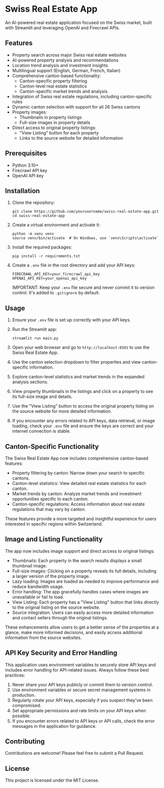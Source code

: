 # Swiss Real Estate App

An AI-powered real estate application focused on the Swiss market, built with Streamlit and leveraging OpenAI and Firecrawl APIs.

## Features

- Property search across major Swiss real estate websites
- AI-powered property analysis and recommendations
- Location trend analysis and investment insights
- Multilingual support (English, German, French, Italian)
- Comprehensive canton-based functionality:
  - Canton-specific property filtering
  - Canton-level real estate statistics
  - Canton-specific market trends and analysis
- Integration of Swiss real estate regulations, including canton-specific rules
- Dynamic canton selection with support for all 26 Swiss cantons
- Property images:
  - Thumbnails in property listings
  - Full-size images in property details
- Direct access to original property listings:
  - "View Listing" button for each property
  - Links to the source website for detailed information

## Prerequisites

- Python 3.10+
- Firecrawl API key
- OpenAI API key

## Installation

1. Clone the repository:
   ```
   git clone https://github.com/yourusername/swiss-real-estate-app.git
   cd swiss-real-estate-app
   ```

2. Create a virtual environment and activate it:
   ```
   python -m venv venv
   source venv/bin/activate  # On Windows, use `venv\Scripts\activate`
   ```

3. Install the required packages:
   ```
   pip install -r requirements.txt
   ```

4. Create a `.env` file in the root directory and add your API keys:
   ```
   FIRECRAWL_API_KEY=your_firecrawl_api_key
   OPENAI_API_KEY=your_openai_api_key
   ```

   IMPORTANT: Keep your `.env` file secure and never commit it to version control. It's added to `.gitignore` by default.

## Usage

1. Ensure your `.env` file is set up correctly with your API keys.

2. Run the Streamlit app:

   ```
   streamlit run main.py
   ```

3. Open your web browser and go to `http://localhost:8501` to use the Swiss Real Estate App.

4. Use the canton selection dropdown to filter properties and view canton-specific information.

5. Explore canton-level statistics and market trends in the expanded analysis sections.

6. View property thumbnails in the listings and click on a property to see its full-size image and details.

7. Use the "View Listing" button to access the original property listing on the source website for more detailed information.

8. If you encounter any errors related to API keys, data retrieval, or image loading, check your `.env` file and ensure the keys are correct and your internet connection is stable.

## Canton-Specific Functionality

The Swiss Real Estate App now includes comprehensive canton-based features:

- Property filtering by canton: Narrow down your search to specific cantons.
- Canton-level statistics: View detailed real estate statistics for each canton.
- Market trends by canton: Analyze market trends and investment opportunities specific to each canton.
- Canton-specific regulations: Access information about real estate regulations that may vary by canton.

These features provide a more targeted and insightful experience for users interested in specific regions within Switzerland.

## Image and Listing Functionality

The app now includes image support and direct access to original listings:

- Thumbnails: Each property in the search results displays a small thumbnail image.
- Full-size images: Clicking on a property reveals its full details, including a larger version of the property image.
- Lazy loading: Images are loaded as needed to improve performance and reduce bandwidth usage.
- Error handling: The app gracefully handles cases where images are unavailable or fail to load.
- View Listing: Each property has a "View Listing" button that links directly to the original listing on the source website.
- Source integration: Users can easily access more detailed information and contact sellers through the original listings.

These enhancements allow users to get a better sense of the properties at a glance, make more informed decisions, and easily access additional information from the source websites.

## API Key Security and Error Handling

This application uses environment variables to securely store API keys and includes error handling for API-related issues. Always follow these best practices:

1. Never share your API keys publicly or commit them to version control.
2. Use environment variables or secure secret management systems in production.
3. Regularly rotate your API keys, especially if you suspect they've been compromised.
4. Set appropriate permissions and rate limits on your API keys when possible.
5. If you encounter errors related to API keys or API calls, check the error messages in the application for guidance.

## Contributing

Contributions are welcome! Please feel free to submit a Pull Request.

## License

This project is licensed under the MIT License.
